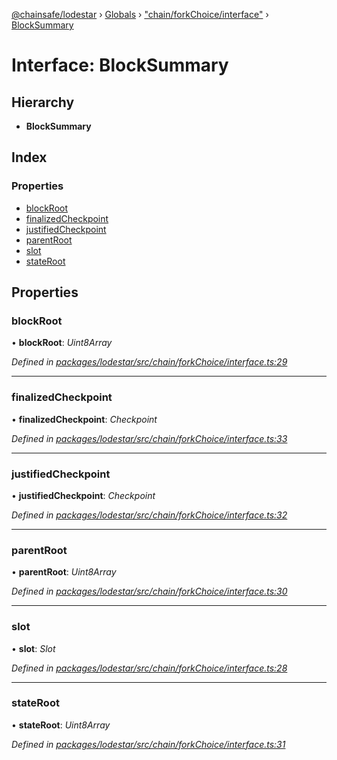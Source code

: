 [@chainsafe/lodestar](../README.md) › [Globals](../globals.md) › ["chain/forkChoice/interface"](../modules/_chain_forkchoice_interface_.md) › [BlockSummary](_chain_forkchoice_interface_.blocksummary.md)

# Interface: BlockSummary

## Hierarchy

* **BlockSummary**

## Index

### Properties

* [blockRoot](_chain_forkchoice_interface_.blocksummary.md#blockroot)
* [finalizedCheckpoint](_chain_forkchoice_interface_.blocksummary.md#finalizedcheckpoint)
* [justifiedCheckpoint](_chain_forkchoice_interface_.blocksummary.md#justifiedcheckpoint)
* [parentRoot](_chain_forkchoice_interface_.blocksummary.md#parentroot)
* [slot](_chain_forkchoice_interface_.blocksummary.md#slot)
* [stateRoot](_chain_forkchoice_interface_.blocksummary.md#stateroot)

## Properties

###  blockRoot

• **blockRoot**: *Uint8Array*

*Defined in [packages/lodestar/src/chain/forkChoice/interface.ts:29](https://github.com/ChainSafe/lodestar/blob/cce68e126/packages/lodestar/src/chain/forkChoice/interface.ts#L29)*

___

###  finalizedCheckpoint

• **finalizedCheckpoint**: *Checkpoint*

*Defined in [packages/lodestar/src/chain/forkChoice/interface.ts:33](https://github.com/ChainSafe/lodestar/blob/cce68e126/packages/lodestar/src/chain/forkChoice/interface.ts#L33)*

___

###  justifiedCheckpoint

• **justifiedCheckpoint**: *Checkpoint*

*Defined in [packages/lodestar/src/chain/forkChoice/interface.ts:32](https://github.com/ChainSafe/lodestar/blob/cce68e126/packages/lodestar/src/chain/forkChoice/interface.ts#L32)*

___

###  parentRoot

• **parentRoot**: *Uint8Array*

*Defined in [packages/lodestar/src/chain/forkChoice/interface.ts:30](https://github.com/ChainSafe/lodestar/blob/cce68e126/packages/lodestar/src/chain/forkChoice/interface.ts#L30)*

___

###  slot

• **slot**: *Slot*

*Defined in [packages/lodestar/src/chain/forkChoice/interface.ts:28](https://github.com/ChainSafe/lodestar/blob/cce68e126/packages/lodestar/src/chain/forkChoice/interface.ts#L28)*

___

###  stateRoot

• **stateRoot**: *Uint8Array*

*Defined in [packages/lodestar/src/chain/forkChoice/interface.ts:31](https://github.com/ChainSafe/lodestar/blob/cce68e126/packages/lodestar/src/chain/forkChoice/interface.ts#L31)*
